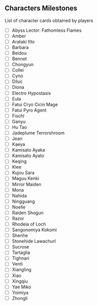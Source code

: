 ## Characters Milestones

List of character cards obtained by players

- [ ] Abyss Lector: Fathomless Flames
- [ ] Amber
- [ ] Arataki Itto
- [ ] Barbara
- [ ] Beidou
- [ ] Bennet
- [ ] Chongyun
- [ ] Collei
- [ ] Cyno
- [ ] Diluc
- [ ] Diona
- [ ] Electro Hypostasis
- [ ] Eula
- [ ] Fatui Cryo Cicin Mage
- [ ] Fatui Pyro Agent
- [ ] Fischl
- [ ] Ganyu
- [ ] Hu Tao
- [ ] Jadeplume Terrorshroom
- [ ] Jean
- [ ] Kaeya
- [ ] Kamisato Ayaka
- [ ] Kamisato Ayato
- [ ] Keqing
- [ ] Klee
- [ ] Kujou Sara
- [ ] Maguu Kenki
- [ ] Mirror Maiden
- [ ] Mona
- [ ] Nahida
- [ ] Ningguang
- [ ] Noelle
- [ ] Raiden Shogun
- [ ] Razor
- [ ] Rhodeia of Loch
- [ ] Sangonomiya Kokomi
- [ ] Shenhe
- [ ] Stonehide Lawachurl
- [ ] Sucrose
- [ ] Tartaglia
- [ ] Tighnari
- [ ] Venti
- [ ] Xiangling
- [ ] Xiao
- [ ] Xingqiu
- [ ] Yae Miko
- [ ] Yoimiya
- [ ] Zhongli
